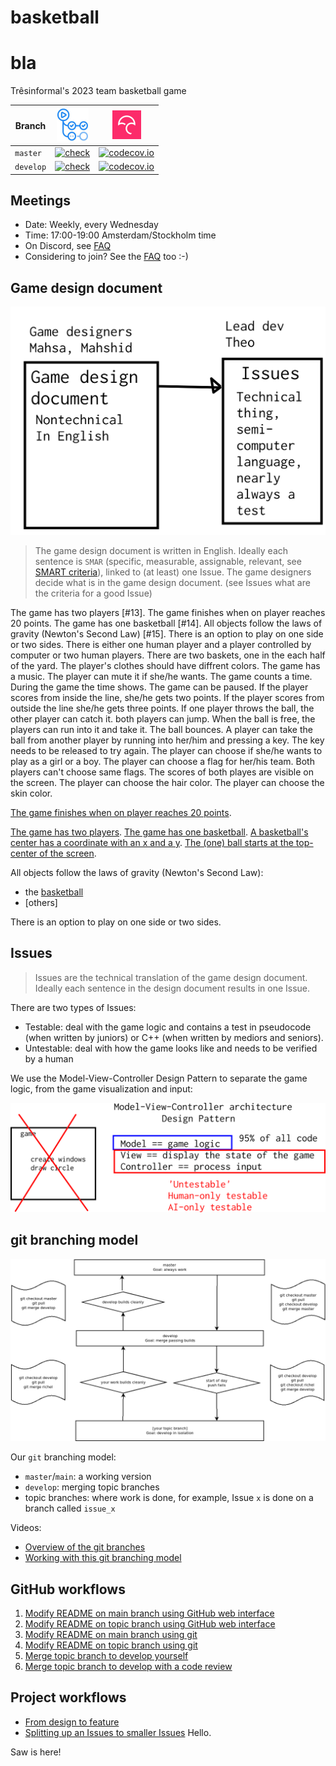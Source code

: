 # basketball
# bla
Trêsinformal's 2023 team basketball game 

Branch      |[![GitHub Actions logo](GitHubActions.png)](https://github.com/tresinformal/basketball/actions)|[![Codecov logo](Codecov.png)](https://www.codecov.io)
------------|-----------------------------------------------------------------------------------------------------|-------------------------------------------------------------------------------------------------------------------------------------------------------
`master`    |[![check](https://github.com/tresinformal/basketball/actions/workflows/check.yml/badge.svg?branch=main)](https://github.com/tresinformal/basketball/actions/workflows/check.yml)   |[![codecov.io](https://codecov.io/github/tresinformal/basketball/coverage.svg?branch=master)](https://codecov.io/github/tresinformal/basketball/branch/master)
`develop`   |[![check](https://github.com/tresinformal/basketball/actions/workflows/check.yml/badge.svg?branch=develop)](https://github.com/tresinformal/basketball/actions/workflows/check.yml)  |[![codecov.io](https://codecov.io/github/tresinformal/basketball/coverage.svg?branch=develop)](https://codecov.io/github/tresinformal/basketball/branch/develop)

## Meetings

 * Date: Weekly, every Wednesday
 * Time: 17:00-19:00 Amsterdam/Stockholm time
 * On Discord, see [FAQ](faq.md)
 * Considering to join? See the [FAQ](faq.md) too :-)

## Game design document

![](design_document_and_issues.png)

> The game design document is written in English.
> Ideally each sentence is `SMAR` (specific, measurable, assignable, relevant,
> see [SMART criteria](https://en.wikipedia.org/wiki/SMART_criteria)),
> linked to (at least) one Issue.
> The game designers decide what is in the game design document.
> (see Issues what are the criteria for a good Issue)



The game has two players [#13].
The game finishes when on player reaches 20 points.
The game has one basketball [#14].
All objects follow the laws of gravity (Newton's Second Law) [#15].
 There is an option to play on one side or two sides.
There is either one human player and a player controlled by computer or two human players.
There are two baskets, one in the each half of the yard. 
The player's clothes should have diffrent colors. 
The game has a music.
The player can mute it if she/he wants. 
The game counts a time. 
During the game the time shows. 
The game can be paused. 
If the player scores from inside the line, she/he gets two points. 
If the player scores from outside the line she/he gets three points.
If one player throws the ball, the other player can catch it. 
both players can jump. 
When the ball is free, the players can run into it and take it. 
The ball bounces.
A player can take the ball from another player by running into her/him and pressing a key.
The key needs to be released to try again. 
The player can choose if she/he wants to play as a girl or a boy. 
The player can choose a flag for her/his team. 
Both players can't choose same flags.
The scores of both playes are visible on the screen.
The player can choose the hair color. 
The player can choose the skin color.

 
 
 
  
 

  

[The game finishes when on player reaches 20 points](https://github.com/tresinformal/basketball/issues/23).

[The game has two players](https://github.com/tresinformal/basketball/issues/11).
[The game has one basketball](https://github.com/tresinformal/basketball/issues/14).
[A basketball's center has a coordinate with an x and a y](https://github.com/tresinformal/basketball/issues/30).
[The (one) ball starts at the top-center of the screen](https://github.com/tresinformal/basketball/issues/25).

All objects follow the laws of gravity (Newton's Second Law):

 * the [basketball](https://github.com/tresinformal/basketball/issues/15)
 * [others]

There is an option to play on one side or two sides.

## Issues

> Issues are the technical translation of the game design document.
> Ideally each sentence in the design document results in one Issue.

There are two types of Issues:

 * Testable: deal with the game logic and 
   contains a test in pseudocode (when written by juniors) or 
   C++ (when written by mediors and seniors).
 * Untestable: deal with how the game looks like
   and needs to be verified by a human

We use the Model-View-Controller Design Pattern to separate the game logic,
from the game visualization and input:

![](mvc.png)

## git branching model

![](git_branches.png)

Our `git` branching model:

 * `master`/`main`: a working version
 * `develop`: merging topic branches
 * topic branches: where work is done,
   for example, Issue `x` is done on 
   a branch called `issue_x`

Videos:

 * [Overview of the git branches](https://youtu.be/trLafZpD1Tg?si=ZliLdIQ8KXDW7xjq)
 * [Working with this git branching model](https://youtu.be/pM520_JLR6w?si=1pvh5uUjXFJPPqGZ)

## GitHub workflows

  1. [Modify README on main branch using GitHub web interface](https://youtu.be/xBH2xZoKof4?si=ohdG6-y8lzarSqIa)
  2. [Modify README on topic branch using GitHub web interface](https://youtu.be/vPyHWsnbXw8?si=XjD6a3WDY44I97Se)
  3. [Modify README on main branch using git](https://youtu.be/A85wZTiCMTc?si=oUyrg_53gVlqEanb)
  4. [Modify README on topic branch using git](https://youtu.be/ZkfjAfu9Wo4?si=myBTkJ179n9fXHrS)
  5. [Merge topic branch to develop yourself](https://youtu.be/1fKdU1m3Uug?si=qox0K-EdZ-tDpcRY)
  6. [Merge topic branch to develop with a code review](https://youtu.be/VexyXysb-BM?si=uCOuqCVuZ_ylsUtI)

## Project workflows

 * [From design to feature](https://youtu.be/f-rzfZtsPKU)
 * [Splitting up an Issues to smaller Issues](https://youtu.be/mhIBXfxVxIU)
Hello.

Saw is here!
